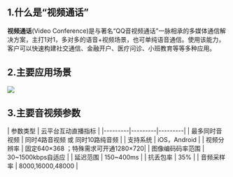 ## 1.什么是“视频通话” ##

**视频通话**(Video Conference)是与著名“QQ音视频通话”一脉相承的多媒体通信解决方案，主打1对1，多对多的语音+视频场景，也可单纯语音通信。使用该能力，客户可以快速构建社交通信、金融开户、医疗问诊、小班教育等等多种应用。


## 2.主要应用场景 ##

![](http://imgcache.tcecqpoc.fsphere.cn/image/mc.qcloudimg.com/static/img/7208b94e93234db0122d2b6f7665f722/image.png)


## 3.主要音视频参数 ##

| 参数类型 | 云平台互动直播指标 |
|---------|---------|---------|
| 最多同时音视频 | 同时4路音视频 或 同时10路纯音频 |
| 支持系统 | iOS，Android |
| 视频分辨率 | 固定640×368 ；特殊需求可开通1280×720|
| 图像编码码率范围 | 30~1500kbps自适应 |
| 延迟范围 | 150~400ms |
| 抗丢包率 | 35% |
| 音频采样率 | 8000,16000,48000 |

